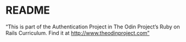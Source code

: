 # README

“This is part of the Authentication Project in The Odin Project’s Ruby on Rails Curriculum. Find it at http://www.theodinproject.com”